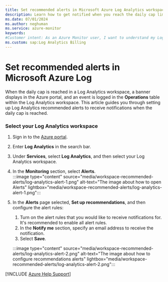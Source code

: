 ```yaml
---
title: Set recommended alerts in Microsoft Azure Log Analytics workspace 
description: Learn how to get notified when you reach the daily cap limit.
ms.date: 07/01/2024
ms.author: neghuman
ms.service: azure-monitor
keywords:
#Customer intent: As an Azure Monitor user, I want to understand my Log Analytics workspace's bill including what's included in the cost and how to read the detailed usage reports.
ms.custom: sap:Log Analytics Billing
---
```

# Set recommended alerts in Microsoft Azure Log

When the daily cap is reached in a Log Analytics workspace, a banner displays in the Azure portal, and an event is logged in the **Operations** table within the Log Analytics workspace. This article guides you through setting up Log Analytics recommended alerts to receive notifications when the daily cap is reached.

### Select your Log Analytics workspace

1. Sign in to the [Azure portal](https://portal.azure.com). 
1. Enter **Log Analytics** in the search bar.
1. Under **Services**, select **Log Analytics**, and then select your Log Analytics workspace.  
1. In the **Monitoring** section, select **Alerts**.  
:::image type="content" source="media/workspace-recommended-alerts/log-analytics-alert-1.png" alt-text="The image about how to open Alerts" lightbox="media/workspace-recommended-alerts/log-analytics-alert-1.png":::

1. In the **Alerts** page selected, **Set up recommendations**, and then configure the alert rules:
   
    1. Turn on the alert rules that you would like to receive notifications for. It's recommended to enable all alert rules.
    1. In the **Notify me** section, specify an email address to receive the notification.
    1. Select **Save**.  

    :::image type="content" source="media/workspace-recommended-alerts/log-analytics-alert-2.png" alt-text="The image about how to configure recommendations alerts" lightbox="media/workspace-recommended-alerts/log-analytics-alert-2.png":::

[!INCLUDE [Azure Help Support](../../../../includes/azure-help-support.md)]
